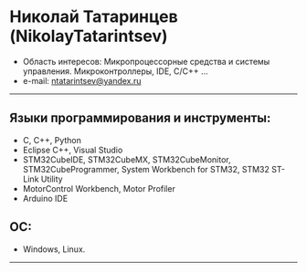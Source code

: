 #  Николай Татаринцев (NikolayTatarintsev) 
- Область интересов: Микропроцессорные средства и системы управления. Микроконтроллеры, IDE, C/C++ … 
- e-mail: ntatarintsev@yandex.ru
 ___
## Языки программирования и инструменты:
- C, C++, Python
- Eclipse C++, Visual Studio 
- STM32CubeIDE, STM32CubeMX, STM32CubeMonitor, STM32CubeProgrammer, System Workbench for STM32, STM32 ST-Link Utility
- MotorControl Workbench, Motor Profiler
- Arduino IDE

## OC:
- Windows, Linux.
___  




<!---
NikolayTatarintsev/NikolayTatarintsev is a ✨ special ✨ repository because its `README.md` (this file) appears on your GitHub profile.
You can click the Preview link to take a look at your changes.
--->
